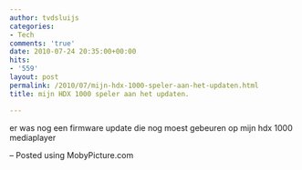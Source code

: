 ```yaml
---
author: tvdsluijs
categories:
- Tech
comments: 'true'
date: 2010-07-24 20:35:00+00:00
hits:
- '559'
layout: post
permalink: /2010/07/mijn-hdx-1000-speler-aan-het-updaten.html
title: mijn HDX 1000 speler aan het updaten.

---
```

er was nog een firmware update die nog moest gebeuren op mijn hdx 1000 mediaplayer

&#8211; Posted using MobyPicture.com